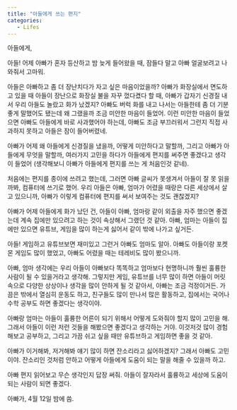 ```yaml
---
title: "아들에게 쓰는 편지"
categories:
   - Lifes
---
```


아들에게,

아들! 어제 아빠가 혼자 등산하고 밤 늦게 들어왔을 때, 잠들다 말고 아빠 얼굴보려고 나와줘서 고마워.

아들은 아빠하고 좀 더 장난치다가 자고 싶은 마음이었을까?
아빠가 화장실에서 면도하고 있을 때 아들이 장난으로 화장실 불을 자꾸 껐다켰다 할 때, 아빠가 갑자기 신경질 내서 우리 아들도 놀랐고 화가 났겠지?
아빠도 버럭 화를 내고 나서는 아들한테 좀 더 기분좋게 말했어도 됐는데 왜 그랬을까 조금 미안한 마음이 들었어.
이런 미안한 마음이 들었으면 아빠도 아들에게 바로 사과했어야 하는데,
아빠도 조금 부끄러워서 그런지 직접 사과하지 못하고 아들은 잠이 들어버렸네.

아빠가 어제 왜 아들에게 신경질을 냈을까, 어떻게 미안하다고 말할까, 그리고 아빠가 아들에게 무엇을 말할까,
여러가지 고민을 하다가 아들에게 편지를 써주면 좋겠다고 생각이 들었어 (생각해보니 아빠가 아들에게 편지를 쓰는 게 처음인것 같네).

처음에는 편지를 종이에 쓰려고 했는데,
그러면 아빠 글씨가 못생겨서 아들이 잘 못 읽을까봐, 컴퓨터에 쓰기로 했어.
우리 아들은 아빠, 엄마가 어렸을 때랑은 다른 세상에서 살고 있으니까, 아빠가 이렇게 컴퓨터에 편지를 써서 보여주는 것도 괜찮겠지?

아빠가 어제 아들에게 화가 났던 건,
아들이 아빠, 엄마랑 같이 외출을 자주 했으면 좋겠는데 계속 집에만 있으려고 하는 것이 속상해서 그랬던 것 같아.
아빠, 엄마는 아들이 집에만 있으면 유튜브, 게임을 많이 하는게 싫어서 같이 밖에 나가고 싶거든.

아들! 게임하고 유튜브보면 재미있고 그런거 아빠도 엄마도 알아.
아빠도 아들이랑 포켓몬 게임도 많이 했었고, 아빠도 어렸을 때는 테레비도 많이 봤으니까.

아빠, 엄마 생각에는 우리 아들이 아빠보다 똑똑하고 엄마보다 현명하니까 훨씬 훌륭한 사람이 될 수 있을거라고 생각해.
그렇지만 게임, 유튜브를 너무 많이 하면 아들이 머릿속으로 다양한 상상이나 생각을 많이 안하게 될 것 같아서, 아빠는 조금 걱정이거든.
가끔은 밖에서 열심히 운동도 하고, 친구들도 많이 만나서 많은 활동하고, 집에서는 국어나 수학 공부도 하면 좋겠다는 생각이야.

아빠랑 엄마는 아들이 훌륭한 어른이 되기 위해서 어떻게 도와줘야 할지 많이 고민을 해.
그래서 아들이 이런 저런 것들을 해봤으면 좋겠다고 생각하는 거야.
이것저것 많이 경험해보고 공부하고, 그리고 가끔 쉬고 싶을 때만 유튜브하고 게임하면 좋을 것 같아.

아빠가 이거해봐, 저거해봐 얘기 많이 하면 잔소리라고 싫어하겠지?
그래서 아빠도 고민이야.
잔소리인 것처럼 안하고 어떻게 아들에게 도움이 되는 말을 해줄 수 있을까 하고.

아빠 편지 읽어보고 무슨 생각인지 답장 써줘.
아들이 잘자라서 훌륭하고 세상에 도움이 되는 사람이 되면 좋겠다.

아빠가, 4월 12일 밤에 씀.